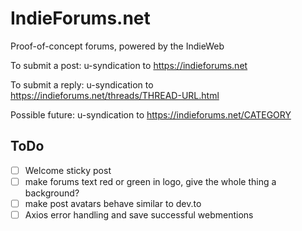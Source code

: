 # IndieForums.net

Proof-of-concept forums, powered by the IndieWeb

To submit a post:
u-syndication to https://indieforums.net

To submit a reply:
u-syndication to https://indieforums.net/threads/THREAD-URL.html

Possible future: 
u-syndication to https://indieforums.net/CATEGORY

## ToDo
- [ ] Welcome sticky post
- [ ] make forums text red or green in logo, give the whole thing a background?
- [ ] make post avatars behave similar to dev.to
- [ ] Axios error handling and save successful webmentions
